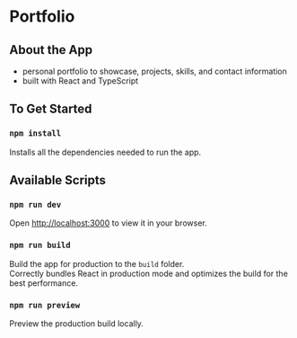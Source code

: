 # Portfolio

## About the App

- personal portfolio to showcase, projects, skills, and contact information
- built with React and TypeScript

## To Get Started

### `npm install`

Installs all the dependencies needed to run the app.

## Available Scripts

### `npm run dev`

Open [http://localhost:3000](http://localhost:3000) to view it in your browser.

### `npm run build`

<!-- CI = npm run build -->

Build the app for production to the `build` folder.\
Correctly bundles React in production mode and optimizes the build for the best performance.

### `npm run preview`

Preview the production build locally.
